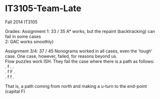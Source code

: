 IT3105-Team-Late
================

Fall 2014 IT3105

Grades:
  Assignment 1: 33 / 35  A* works, but the repaint (backtracking) can fail in some cases  
             2:          GAC works smoothly)  
             
Assignment 3/4: 37 / 45 Nonograms worked in all cases, even the 'tough' case. One case, however, failed, for reasons beyond us.  
                        Flow puzzles work ISH. They fail the case where there is a path as follows:  
                      .  f . .  
                      .  f F .  
                      .  f f .  
                        
That is, a path coming from north and making a u-turn to the end-point (capital F)
